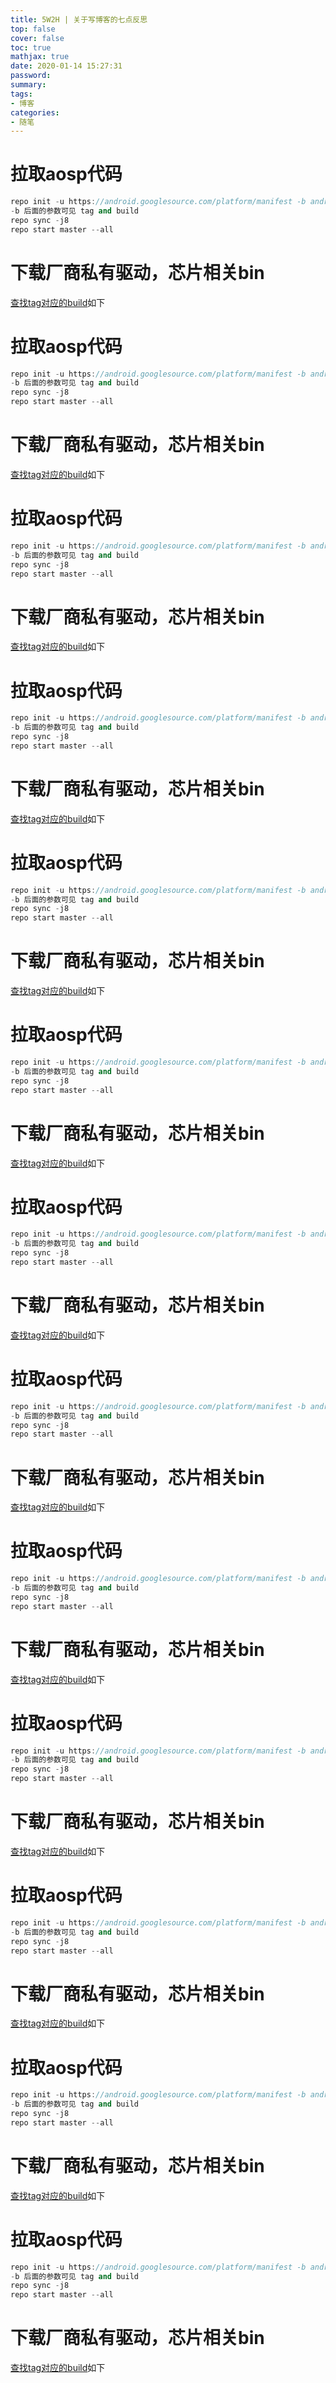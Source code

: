 ```yaml
---
title: 5W2H | 关于写博客的七点反思
top: false
cover: false
toc: true
mathjax: true
date: 2020-01-14 15:27:31
password:
summary:
tags:
- 博客
categories:
- 随笔
---
```


# 拉取aosp代码
```cpp
repo init -u https://android.googlesource.com/platform/manifest -b android-10.0.0_r33
-b 后面的参数可见 tag and build
repo sync -j8
repo start master --all
```
# 下载厂商私有驱动，芯片相关bin
[查找tag对应的build](https://source.android.com/setup/start/build-numbers#source-code-tags-and-builds "查找tag对应的build")如下
# 拉取aosp代码
```cpp
repo init -u https://android.googlesource.com/platform/manifest -b android-10.0.0_r33
-b 后面的参数可见 tag and build
repo sync -j8
repo start master --all
```
# 下载厂商私有驱动，芯片相关bin
[查找tag对应的build](https://source.android.com/setup/start/build-numbers#source-code-tags-and-builds "查找tag对应的build")如下
# 拉取aosp代码
```cpp
repo init -u https://android.googlesource.com/platform/manifest -b android-10.0.0_r33
-b 后面的参数可见 tag and build
repo sync -j8
repo start master --all
```
# 下载厂商私有驱动，芯片相关bin
[查找tag对应的build](https://source.android.com/setup/start/build-numbers#source-code-tags-and-builds "查找tag对应的build")如下
# 拉取aosp代码
```cpp
repo init -u https://android.googlesource.com/platform/manifest -b android-10.0.0_r33
-b 后面的参数可见 tag and build
repo sync -j8
repo start master --all
```
# 下载厂商私有驱动，芯片相关bin
[查找tag对应的build](https://source.android.com/setup/start/build-numbers#source-code-tags-and-builds "查找tag对应的build")如下
# 拉取aosp代码
```cpp
repo init -u https://android.googlesource.com/platform/manifest -b android-10.0.0_r33
-b 后面的参数可见 tag and build
repo sync -j8
repo start master --all
```
# 下载厂商私有驱动，芯片相关bin
[查找tag对应的build](https://source.android.com/setup/start/build-numbers#source-code-tags-and-builds "查找tag对应的build")如下
# 拉取aosp代码
```cpp
repo init -u https://android.googlesource.com/platform/manifest -b android-10.0.0_r33
-b 后面的参数可见 tag and build
repo sync -j8
repo start master --all
```
# 下载厂商私有驱动，芯片相关bin
[查找tag对应的build](https://source.android.com/setup/start/build-numbers#source-code-tags-and-builds "查找tag对应的build")如下
# 拉取aosp代码
```cpp
repo init -u https://android.googlesource.com/platform/manifest -b android-10.0.0_r33
-b 后面的参数可见 tag and build
repo sync -j8
repo start master --all
```
# 下载厂商私有驱动，芯片相关bin
[查找tag对应的build](https://source.android.com/setup/start/build-numbers#source-code-tags-and-builds "查找tag对应的build")如下
# 拉取aosp代码
```cpp
repo init -u https://android.googlesource.com/platform/manifest -b android-10.0.0_r33
-b 后面的参数可见 tag and build
repo sync -j8
repo start master --all
```
# 下载厂商私有驱动，芯片相关bin
[查找tag对应的build](https://source.android.com/setup/start/build-numbers#source-code-tags-and-builds "查找tag对应的build")如下
# 拉取aosp代码
```cpp
repo init -u https://android.googlesource.com/platform/manifest -b android-10.0.0_r33
-b 后面的参数可见 tag and build
repo sync -j8
repo start master --all
```
# 下载厂商私有驱动，芯片相关bin
[查找tag对应的build](https://source.android.com/setup/start/build-numbers#source-code-tags-and-builds "查找tag对应的build")如下

# 拉取aosp代码
```cpp
repo init -u https://android.googlesource.com/platform/manifest -b android-10.0.0_r33
-b 后面的参数可见 tag and build
repo sync -j8
repo start master --all
```
# 下载厂商私有驱动，芯片相关bin
[查找tag对应的build](https://source.android.com/setup/start/build-numbers#source-code-tags-and-builds "查找tag对应的build")如下
# 拉取aosp代码
```cpp
repo init -u https://android.googlesource.com/platform/manifest -b android-10.0.0_r33
-b 后面的参数可见 tag and build
repo sync -j8
repo start master --all
```
# 下载厂商私有驱动，芯片相关bin
[查找tag对应的build](https://source.android.com/setup/start/build-numbers#source-code-tags-and-builds "查找tag对应的build")如下
# 拉取aosp代码
```cpp
repo init -u https://android.googlesource.com/platform/manifest -b android-10.0.0_r33
-b 后面的参数可见 tag and build
repo sync -j8
repo start master --all
```
# 下载厂商私有驱动，芯片相关bin
[查找tag对应的build](https://source.android.com/setup/start/build-numbers#source-code-tags-and-builds "查找tag对应的build")如下
# 拉取aosp代码
```cpp
repo init -u https://android.googlesource.com/platform/manifest -b android-10.0.0_r33
-b 后面的参数可见 tag and build
repo sync -j8
repo start master --all
```
# 下载厂商私有驱动，芯片相关bin
[查找tag对应的build](https://source.android.com/setup/start/build-numbers#source-code-tags-and-builds "查找tag对应的build")如下